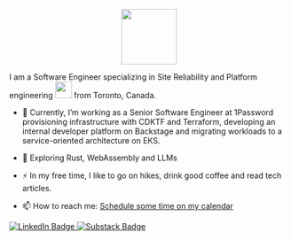 <div id="header" align="center">
  <img src="https://media.giphy.com/media/M9gbBd9nbDrOTu1Mqx/giphy.gif" width="100"/>
</div>

I am a Software Engineer specializing in Site Reliability and Platform engineering <img src="https://media.giphy.com/media/WUlplcMpOCEmTGBtBW/giphy.gif" width="30"> from Toronto, Canada.


- :telescope: Currently, I’m working as a Senior Software Engineer at 1Password provisioning infrastructure with CDKTF and Terraform, developing an internal developer platform on Backstage and migrating workloads to a service-oriented architecture on EKS.

- :seedling: Exploring Rust, WebAssembly and LLMs

- :zap: In my free time, I like to go on hikes, drink good coffee and read tech articles.

- :mailbox: How to reach me: [Schedule some time on my calendar](https://www.anandgautam.io/contact.html)

<div id="badges">
  <a href="https://www.linkedin.com/in/anandgautam1/">
    <img src="https://img.shields.io/badge/LinkedIn-blue?style=for-the-badge&logo=linkedin&logoColor=white" alt="LinkedIn Badge"/>
  </a>
  <a href="https://anandg.substack.com/">
    <img src="https://img.shields.io/badge/Substack-%23006f5c.svg?style=for-the-badge&logo=substack&logoColor=FF6719" alt="Substack Badge"/>
  </a>
</div>